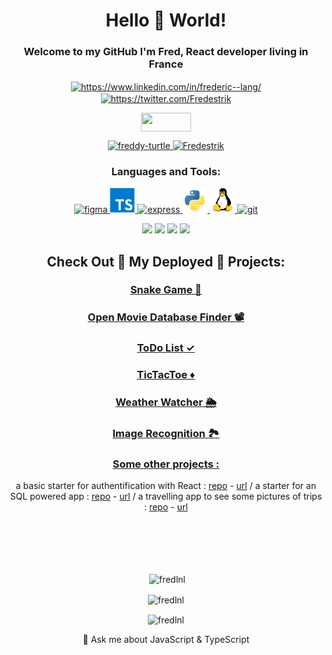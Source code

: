 <h1 align="center">  Hello 👋 World! </h1>

<h3 align="center">Welcome to my GitHub I'm Fred, React developer living in France</h3>

<p align="center">
 <a href="https://www.linkedin.com/in/frederic--lang/" target="blank"><img align="center" src="https://cdn.exclaimer.com/Handbook%20Images/linkedin-icon_32x32.png?_ga=2.67427410.2136881498.1622468448-1573002918.1622468448" alt="https://www.linkedin.com/in/frederic--lang/" height="30" width="30" />   </a>
 <a href="https://twitter.com/Fredestrik" target="blank"><img align="center" src="https://cdn.exclaimer.com/Handbook%20Images/twitter-icon_32x32.png?_ga=2.255644619.2136881498.1622468448-1573002918.1622468448" alt="https://twitter.com/Fredestrik" height="30" width="30"/>   </a>
 </br>
<p align="center">
  <a href="mailto:frederic.ln.lang@gmail.com" target="blank"><img align="center" src="https://img.shields.io/badge/-Gmail-c14438?style=flat&logo=Gmail&logoColor=white" height="30" width="80" /> 

</p>

<p align="center">
<img src="https://komarev.com/ghpvc/?username=freddy-turtle&label=Profile%20views&color=0e75b6&style=flat" alt="freddy-turtle" />
 <a href="https://twitter.com/Fredestrik" target="blank"><img src="https://img.shields.io/twitter/follow/Fredestrik?logo=twitter&style=for-the-badge" alt="Fredestrik" /></a> </p>



<h3 align="center">Languages and Tools:</h3>
<p align="center"> 
 <a href="https://www.figma.com/" target="_blank"> <img src="https://www.vectorlogo.zone/logos/figma/figma-icon.svg" alt="figma" width="40" height="40"/> </a> 
 <a href="https://www.typescriptlang.org/" target="_blank"> <img src="https://raw.githubusercontent.com/devicons/devicon/master/icons/typescript/typescript-original.svg" alt="typescript" width="40" height="40"/> </a>
 <a href="https://expressjs.com" target="_blank"> <img src="https://miro.medium.com/max/730/1*Jr3NFSKTfQWRUyjblBSKeg.png" alt="express" width="60" height="40"/> </a>  <a href="https://www.python.org" target="_blank"> <img src="https://raw.githubusercontent.com/devicons/devicon/master/icons/python/python-original.svg" alt="python" width="40" height="40"/> </a>  
 <a href="https://www.linux.org/" target="_blank"> <img src="https://raw.githubusercontent.com/devicons/devicon/master/icons/linux/linux-original.svg" alt="linux" width="40" height="40"/> </a> 
<a href="https://git-scm.com/" target="_blank"> <img src="https://www.vectorlogo.zone/logos/git-scm/git-scm-icon.svg" alt="git" width="40" height="40"/> </a> </p>

<div align="center"> <img src="https://img.shields.io/badge/javascript%20-%23323330.svg?&style=for-the-badge&logo=javascript&logoColor=%23F7DF1E"/> <img src="https://img.shields.io/badge/html5%20-%23E34F26.svg?&style=for-the-badge&logo=html5&logoColor=white"/> <img src="https://img.shields.io/badge/css3%20-%231572B6.svg?&style=for-the-badge&logo=css3&logoColor=white"/> <img src="https://img.shields.io/badge/markdown-%23000000.svg?&style=for-the-badge&logo=markdown&logoColor=white"/> 




<h2>Check Out 🔎 My Deployed 🚕 Projects:</h2>


<a href="https://snake-azure.vercel.app/"><h3>Snake Game 🐍 </h3></a>


<a href="https://omdb-explore.vercel.app/"><h3>Open Movie Database Finder 📽</h3></a>


<a href="https://tod0-list.vercel.app/"><h3>ToDo List ✓</h3></a>


<a href="https://tictactoe-smoky.vercel.app"><h3>TicTacToe ♦️</h3></a>


<a href="https://sunder-template.frederic-ln-lang.workers.dev"><h3>Weather Watcher 🌦</h3></a>


<a href="https://image-recognition.vercel.app"><h3>Image Recognition 🏞</h3></a>


<h3><u>Some other projects :</u></h3>

a basic starter for authentification with React : [repo](https://github.com/Fredestrik/Next-BasicAuth-Starter) - [url](https://next-basicauth-starter.vercel.app/) / a starter for an SQL powered app : [repo](https://github.com/Fredestrik/Next.Js-SQL-app) - [url](https://nextjs-sql-app.vercel.app/) / a travelling app to see some pictures of trips : [repo](https://github.com/Fredestrik/jacar-frontend) - [url](https://jacar-frontend.vercel.app/)

<br/><br/>
---



<p>&nbsp;<img align="center" src="https://github-readme-stats.vercel.app/api?username=fredlnl&show_icons=true&locale=en" alt="fredlnl" /></p>

<p><img align="center" src="https://github-readme-streak-stats.herokuapp.com/?user=fredlnl&" alt="fredlnl" /></p>

<p><img align="center" src="https://github-readme-stats.vercel.app/api/top-langs?username=fredlnl&show_icons=true&locale=en&layout=compact" alt="fredlnl" /></p>


<p align="center">💬 Ask me about JavaScript & TypeScript</p>
